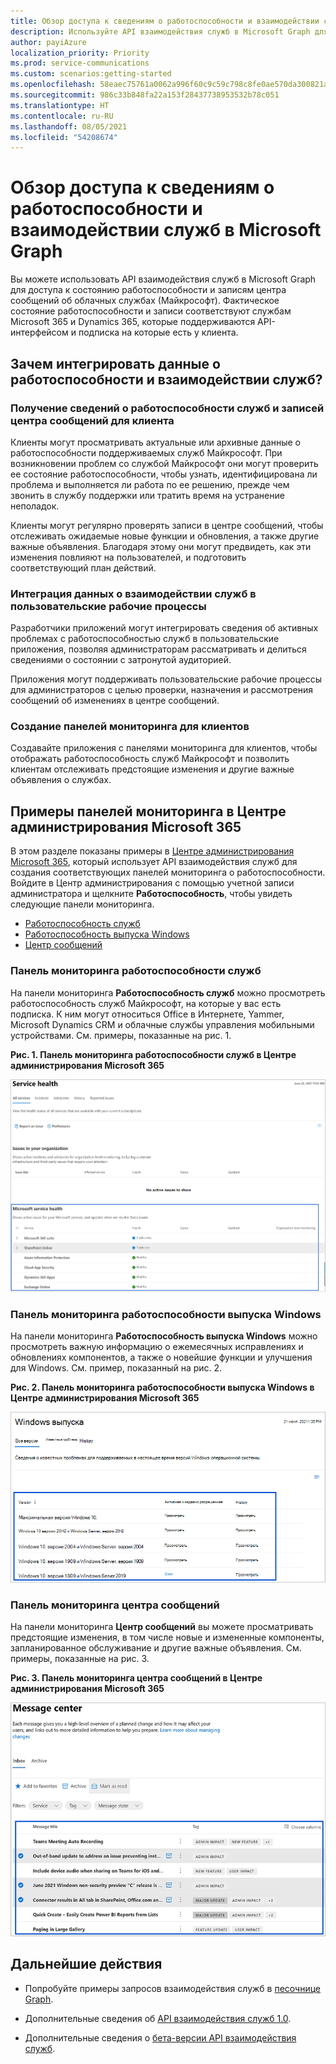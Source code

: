 ```yaml
---
title: Обзор доступа к сведениям о работоспособности и взаимодействии служб с помощью Microsoft Graph
description: Используйте API взаимодействия служб в Microsoft Graph для доступа к состоянию работоспособности и записям центра сообщений об облачных службах (Майкрософт).
author: payiAzure
localization_priority: Priority
ms.prod: service-communications
ms.custom: scenarios:getting-started
ms.openlocfilehash: 58eaec75761a0062a996f60c9c59c798c8fe0ae570da300821a4bf67780c12c7
ms.sourcegitcommit: 986c33b848fa22a153f28437738953532b78c051
ms.translationtype: HT
ms.contentlocale: ru-RU
ms.lasthandoff: 08/05/2021
ms.locfileid: "54208674"
---
```

# <a name="overview-for-accessing-service-health-and-communications-in-microsoft-graph"></a>Обзор доступа к сведениям о работоспособности и взаимодействии служб в Microsoft Graph
Вы можете использовать API взаимодействия служб в Microsoft Graph для доступа к состоянию работоспособности и записям центра сообщений об облачных службах (Майкрософт). Фактическое состояние работоспособности и записи соответствуют службам Microsoft 365 и Dynamics 365, которые поддерживаются API-интерфейсом и подписка на которые есть у клиента.

## <a name="why-integrate-with-service-health-and-communications-data"></a>Зачем интегрировать данные о работоспособности и взаимодействии служб?

### <a name="get-service-health-and-message-center-posts-for-a-tenant"></a>Получение сведений о работоспособности служб и записей центра сообщений для клиента
Клиенты могут просматривать актуальные или архивные данные о работоспособности поддерживаемых служб Майкрософт. При возникновении проблем со службой Майкрософт они могут проверить ее состояние работоспособности, чтобы узнать, идентифицирована ли проблема и выполняется ли работа по ее решению, прежде чем звонить в службу поддержки или тратить время на устранение неполадок. 

Клиенты могут регулярно проверять записи в центре сообщений, чтобы отслеживать ожидаемые новые функции и обновления, а также другие важные объявления. Благодаря этому они могут предвидеть, как эти изменения повлияют на пользователей, и подготовить соответствующий план действий.

### <a name="integrate-service-communications-data-into-custom-workflows"></a>Интеграция данных о взаимодействии служб в пользовательские рабочие процессы
Разработчики приложений могут интегрировать сведения об активных проблемах с работоспособностью служб в пользовательские приложения, позволяя администраторам рассматривать и делиться сведениями о состоянии с затронутой аудиторией.

Приложения могут поддерживать пользовательские рабочие процессы для администраторов с целью проверки, назначения и рассмотрения сообщений об изменениях в центре сообщений.

### <a name="build-customer-facing-dashboards"></a>Создание панелей мониторинга для клиентов

Создавайте приложения с панелями мониторинга для клиентов, чтобы отображать работоспособность служб Майкрософт и позволить клиентам отслеживать предстоящие изменения и другие важные объявления о службах.


## <a name="dashboards-examples-in-microsoft-365-admin-center"></a>Примеры панелей мониторинга в Центре администрирования Microsoft 365
В этом разделе показаны примеры в [Центре администрирования Microsoft 365](https://admin.microsoft.com/Adminportal/Home?source=applauncher#/homepage), который использует API взаимодействия служб для создания соответствующих панелей мониторинга о работоспособности. Войдите в Центр администрирования с помощью учетной записи администратора и щелкните **Работоспособность**, чтобы увидеть следующие панели мониторинга.
- [Работоспособность служб](#service-health-dashboard)
- [Работоспособность выпуска Windows](#windows-release-health-dashboard)
- [Центр сообщений](#message-center-dashboard)

### <a name="service-health-dashboard"></a>Панель мониторинга работоспособности служб

На панели мониторинга **Работоспособность служб** можно просмотреть работоспособность служб Майкрософт, на которые у вас есть подписка. К ним могут относиться Office в Интернете, Yammer, Microsoft Dynamics CRM и облачные службы управления мобильными устройствами. См. примеры, показанные на рис. 1.

**Рис. 1. Панель мониторинга работоспособности служб в Центре администрирования Microsoft 365**

![Снимок экрана: панель мониторинга работоспособности служб для пользователя в Центре администрирования Microsoft 365](images/service-communications-concept-overview-admin-center-serviceHealth2.png)

### <a name="windows-release-health-dashboard"></a>Панель мониторинга работоспособности выпуска Windows

На панели мониторинга **Работоспособность выпуска Windows** можно просмотреть важную информацию о ежемесячных исправлениях и обновлениях компонентов, а также о новейшие функции и улучшения для Windows. См. пример, показанный на рис. 2.

**Рис. 2. Панель мониторинга работоспособности выпуска Windows в Центре администрирования Microsoft 365**

![Снимок экрана: панель мониторинга работоспособности выпуска Windows для пользователя в Центре администрирования Microsoft 365](images/service-communications-concept-overview-admin-center-windowshealth2.png)


### <a name="message-center-dashboard"></a>Панель мониторинга центра сообщений
На панели мониторинга **Центр сообщений** вы можете просматривать предстоящие изменения, в том числе новые и измененные компоненты, запланированное обслуживание и другие важные объявления. См. примеры, показанные на рис. 3.

**Рис. 3. Панель мониторинга центра сообщений в Центре администрирования Microsoft 365**

![Снимок экрана: панель мониторинга центра сообщений для пользователя в Центре администрирования Microsoft 365](images/service-communications-concept-overview-admin-center-messagecenter2.png)



## <a name="next-steps"></a>Дальнейшие действия

- Попробуйте примеры запросов взаимодействия служб в [песочнице Graph](https://developer.microsoft.com/graph/graph-explorer/?request=admin%2FserviceAnnouncement%2FhealthOverviews&version=v1.0).

- Дополнительные сведения об [API взаимодействия служб 1.0](/graph/api/resources/service-communications-api-overview?view=graph-rest-1.0&preserve-view=true).

- Дополнительные сведения о [бета-версии API взаимодействия служб](/graph/api/resources/service-communications-api-overview?view=graph-rest-beta&preserve-view=true).

